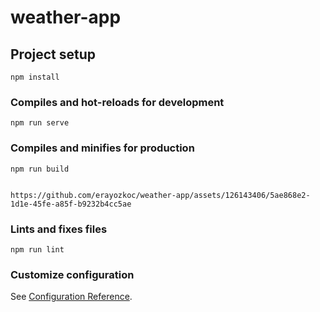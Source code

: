 


# weather-app

## Project setup
```
npm install
```

### Compiles and hot-reloads for development
```
npm run serve
```

### Compiles and minifies for production
```
npm run build


https://github.com/erayozkoc/weather-app/assets/126143406/5ae868e2-1d1e-45fe-a85f-b9232b4cc5ae

```

### Lints and fixes files
```
npm run lint
```

### Customize configuration
See [Configuration Reference](https://cli.vuejs.org/config/).
